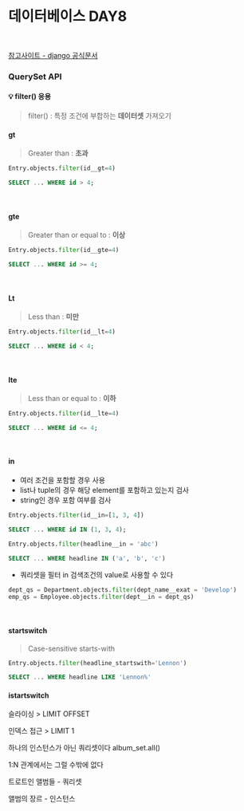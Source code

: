 # 데이터베이스 DAY8

<br>

[참고사이트 - django 공식문서](https://docs.djangoproject.com/en/4.1/ref/contrib/gis/geoquerysets/)

### QuerySet API

#### 💡 filter() 응용

> filter() : 특정 조건에 부합하는 **데이터셋** 가져오기

#### gt 

> Greater than : **초과**

```python
Entry.objects.filter(id__gt=4)
```

```sql
SELECT ... WHERE id > 4;
```

<br>

#### gte 

>  Greater than or equal to : **이상**

```python
Entry.objects.filter(id__gte=4)
```

```sql
SELECT ... WHERE id >= 4;
```

<br>

#### Lt

> Less than : **미만**

```python
Entry.objects.filter(id__lt=4)
```

```sql
SELECT ... WHERE id < 4;
```

<br>

#### lte

> Less than or equal to : **이하**

```python
Entry.objects.filter(id__lte=4)
```

```sql
SELECT ... WHERE id <= 4;
```

<br>

#### in

- 여러 조건을 포함할 경우 사용
- list나 tuple의 경우 해당 element를 포함하고 있는지 검사
- string인 경우 포함 여부를 검사

```python
Entry.objects.filter(id__in=[1, 3, 4])
```

```sql
SELECT ... WHERE id IN (1, 3, 4);
```

```python
Entry.objects.filter(headline__in = 'abc') 
```

```sql
SELECT ... WHERE headline IN ('a', 'b', 'c')
```

- 쿼리셋을 필터 in 검색조건의 value로 사용할 수 있다

```python
dept_qs = Department.objects.filter(dept_name__exat = 'Develop')
emp_qs = Employee.objects.filter(dept__in = dept_qs)
```

<br>

#### startswitch

> Case-sensitive starts-with

```python
Entry.objects.filter(headline_startswith='Lennon')
```

```sql
SELECT ... WHERE headline LIKE 'Lennon%'
```



#### istartswitch







슬라이싱 > LIMIT OFFSET

인덱스 접근 > LIMIT 1





하나의 인스턴스가 아닌 쿼리셋이다 album_set.all()

1:N 관계에서는 그럴 수밖에 없다



트로트인 앨범들 - 쿼리셋

앨범의 장르 - 인스턴스

